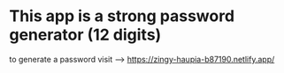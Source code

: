 # This app is a strong password generator (12 digits)
to generate a password visit --> https://zingy-haupia-b87190.netlify.app/